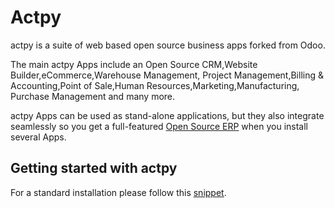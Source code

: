 
Actpy
=======

actpy is a suite of web based open source business apps forked from Odoo. 

The main actpy Apps include an Open Source CRM,Website Builder,eCommerce,Warehouse Management,
Project Management,Billing &amp; Accounting,Point of Sale,Human Resources,Marketing,Manufacturing,
Purchase Management and many more.

actpy Apps can be used as stand-alone applications, but they also integrate seamlessly so you get
a full-featured <a href="https://actpy.com">Open Source ERP</a> when you install several Apps.


Getting started with actpy
----------------------------
For a standard installation please follow this <a href="https://github.com/actpy/actpy">snippet</a>.
